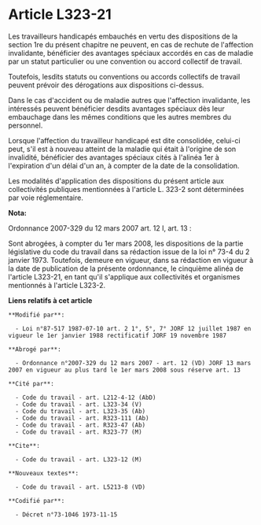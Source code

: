 # Article L323-21

Les travailleurs handicapés embauchés en vertu des dispositions de la section 1re du présent chapitre ne peuvent, en cas de
rechute de l'affection invalidante, bénéficier des avantages spéciaux accordés en cas de maladie par un statut particulier ou
une convention ou accord collectif de travail.

Toutefois, lesdits statuts ou conventions ou accords collectifs de travail peuvent prévoir des dérogations aux dispositions
ci-dessus.

Dans le cas d'accident ou de maladie autres que l'affection invalidante, les intéressés peuvent bénéficier desdits avantages
spéciaux dès leur embauchage dans les mêmes conditions que les autres membres du personnel.

Lorsque l'affection du travailleur handicapé est dite consolidée, celui-ci peut, s'il est à nouveau atteint de la maladie qui
était à l'origine de son invalidité, bénéficier des avantages spéciaux cités à l'alinéa 1er à l'expiration d'un délai d'un
an, à compter de la date de la consolidation.

Les modalités d'application des dispositions du présent article aux collectivités publiques mentionnées à l'article L. 323-2
sont déterminées par voie réglementaire.

**Nota:**

Ordonnance 2007-329 du 12 mars 2007 art. 12 I, art. 13 : 

Sont abrogées, à compter du 1er mars 2008, les dispositions de la partie législative du code du travail dans sa rédaction
issue de la loi n° 73-4 du 2 janvier 1973. Toutefois, demeure en vigueur, dans sa rédaction en vigueur à la date de
publication de la présente ordonnance, le cinquième alinéa de l'article L323-21, en tant qu'il s'applique aux collectivités
et organismes mentionnés à l'article L323-2.

**Liens relatifs à cet article**

	**Modifié par**:

	  - Loi n°87-517 1987-07-10 art. 2 1°, 5°, 7° JORF 12 juillet 1987 en vigueur le 1er janvier 1988 rectificatif JORF 19 novembre 1987

	**Abrogé par**:

	  - Ordonnance n°2007-329 du 12 mars 2007 - art. 12 (VD) JORF 13 mars 2007 en vigueur au plus tard le 1er mars 2008 sous réserve art. 13

	**Cité par**:

	  - Code du travail - art. L212-4-12 (AbD)
	  - Code du travail - art. L323-34 (V)
	  - Code du travail - art. L323-35 (Ab)
	  - Code du travail - art. R323-111 (Ab)
	  - Code du travail - art. R323-47 (Ab)
	  - Code du travail - art. R323-77 (M)

	**Cite**:

	  - Code du travail - art. L323-12 (M)

	**Nouveaux textes**:

	  - Code du travail - art. L5213-8 (VD)

	**Codifié par**:

	  - Décret n°73-1046 1973-11-15
